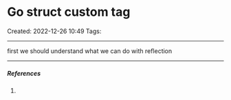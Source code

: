 # Go struct custom tag
Created: 2022-12-26 10:49
Tags: 
____

first we should understand what we can do with reflection


_____
##### References
1.

